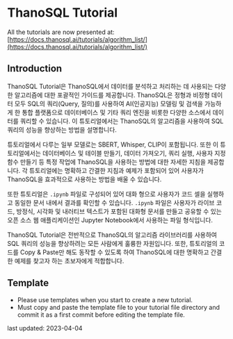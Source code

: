 # ThanoSQL Tutorial

All the tutorials are now presented at: [https://docs.thanosql.ai/tutorials/algorithm_list/](https://docs.thanosql.ai/tutorials/algorithm_list/)



## Introduction

ThanoSQL Tutorial은 ThanoSQL에서 데이터를 분석하고 처리하는 데 사용되는 다양한 알고리즘에 대한 포괄적인 가이드를 제공합니다. ThanoSQL은 정형과 비정형 데이터 모두 SQL의 쿼리(Query, 질의)를 사용하여 AI(인공지능) 모델링 및 검색을 가능하게 한 통합 플랫폼으로 데이터베이스 및 기타 쿼리 엔진을 비롯한 다양한 소스에서 데이터를 쿼리할 수 있습니다. 이 튜토리얼에서는 ThanoSQL의 알고리즘을 사용하여 SQL 쿼리의 성능을 향상하는 방법을 설명합니다.

튜토리얼에서 다루는 일부 모델로는 SBERT, Whisper, CLIP이 포함됩니다. 또한 이 튜토리얼에서는 데이터베이스 및 테이블 만들기, 데이터 가져오기, 쿼리 실행, 사용자 지정 함수 만들기 등 특정 작업에 ThanoSQL을 사용하는 방법에 대한 자세한 지침을 제공합니다. 각 튜토리얼에는 명확하고 간결한 지침과 예제가 포함되어 있어 사용자가 ThanoSQL을 효과적으로 사용하는 방법을 배울 수 있습니다.

또한 튜토리얼은 `.ipynb`  파일로 구성되어 있어 대화 형으로 사용자가 코드 셀을 실행하고 동일한 문서 내에서 결과를 확인할 수 있습니다. `.ipynb` 파일은 사용자가 라이브 코드, 방정식, 시각화 및 내러티브 텍스트가 포함된 대화형 문서를 만들고 공유할 수 있는 오픈 소스 웹 애플리케이션인 Jupyter Notebook에서 사용하는 파일 형식입니다.

ThanoSQL Tutorial은 전반적으로 ThanoSQL의 알고리즘 라이브러리를 사용하여 SQL 쿼리의 성능을 향상하려는 모든 사람에게 훌륭한 자원입니다. 또한, 튜토리얼의 코드를 Copy & Paste만 해도 동작할 수 있도록 하여 ThanoSQL에 대한 명확하고 간결한 예제를 찾고자 하는 초보자에게 적합합니다.



## Template
* Please use templates when you start to create a new tutorial.
* Must copy and paste the template file to your tutorial file directory and commit it as a first commit before editing the template file.  



last updated: 2023-04-04
